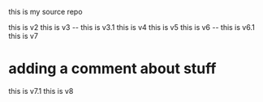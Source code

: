 this is my source repo

this is v2
this is v3
 -- this is v3.1
this is v4
this is v5
this is v6
  -- this is v6.1
this is v7
  # adding a comment about stuff
this is v7.1
this is v8
